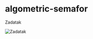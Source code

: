 # algometric-semafor

Zadatak

![Zadatak](https://user-images.githubusercontent.com/59344048/140909701-414248be-eb46-4a86-b8de-08a9ae3881b7.png)

